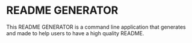 # README GENERATOR

This README GENERATOR is a command line application that generates and made to help users to have a high quality README. 
